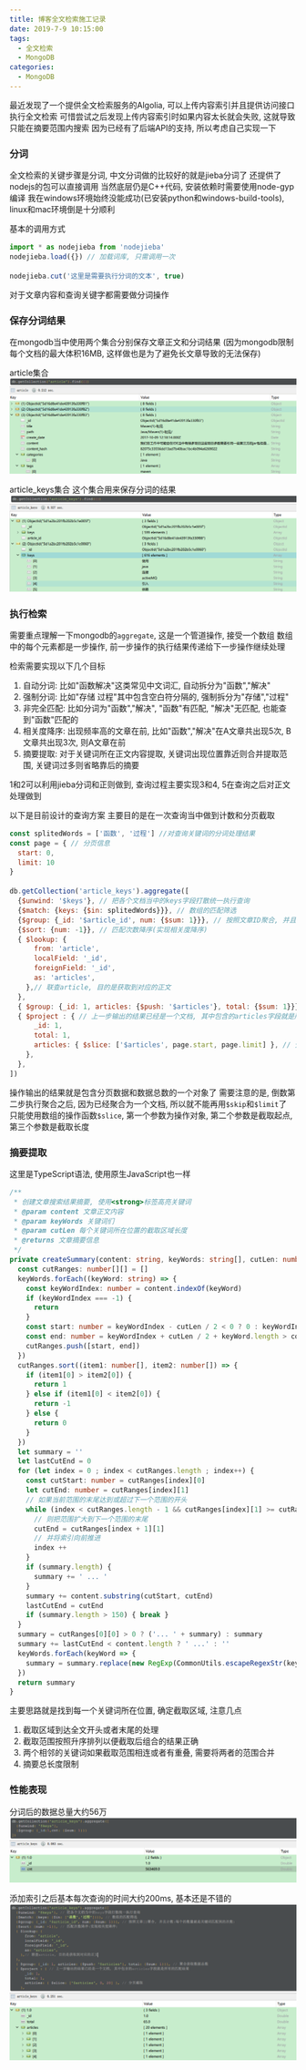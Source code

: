 ```yaml
---
title: 博客全文检索施工记录
date: 2019-7-9 10:15:00
tags: 
  - 全文检索
  - MongoDB
categories: 
  - MongoDB
---
```


最近发现了一个提供全文检索服务的Algolia, 可以上传内容索引并且提供访问接口执行全文检索
可惜尝试之后发现上传内容索引时如果内容太长就会失败, 这就导致只能在摘要范围内搜索
因为已经有了后端API的支持, 所以考虑自己实现一下

<!-- more -->

### 分词
全文检索的关键步骤是分词, 中文分词做的比较好的就是jieba分词了
还提供了nodejs的包可以直接调用
当然底层仍是C++代码, 安装依赖时需要使用node-gyp编译
我在windows环境始终没能成功(已安装python和windows-build-tools), linux和mac环境倒是十分顺利

基本的调用方式
```typescript
import * as nodejieba from 'nodejieba'
nodejieba.load({}) // 加载词库, 只需调用一次

nodejieba.cut('这里是需要执行分词的文本', true)
```
对于文章内容和查询关键字都需要做分词操作

### 保存分词结果
在mongodb当中使用两个集合分别保存文章正文和分词结果
(因为mongodb限制每个文档的最大体积16MB, 这样做也是为了避免长文章导致的无法保存)

article集合
![文章正文](/images/MongoDB/article集合.png)

article_keys集合
这个集合用来保存分词的结果
![分词结果](/images/MongoDB/article_keys集合.png)

### 执行检索
需要重点理解一下mongodb的`aggregate`, 这是一个管道操作, 接受一个数组
数组中的每个元素都是一步操作, 前一步操作的执行结果传递给下一步操作继续处理

检索需要实现以下几个目标
1. 自动分词: 比如"函数解决"这类常见中文词汇, 自动拆分为"函数","解决"
2. 强制分词: 比如"存储 过程"其中包含空白符分隔的, 强制拆分为"存储","过程"
3. 非完全匹配: 比如分词为"函数","解决", "函数"有匹配, "解决"无匹配, 也能查到"函数"匹配的
4. 相关度降序: 出现频率高的文章在前, 比如"函数","解决"在A文章共出现5次, B文章共出现3次, 则A文章在前
5. 摘要提取: 对于关键词所在正文内容提取, 关键词出现位置靠近则合并提取范围, 关键词过多则省略靠后的摘要

1和2可以利用jieba分词和正则做到, 查询过程主要实现3和4, 5在查询之后对正文处理做到

以下是目前设计的查询方案
主要目的是在一次查询当中做到计数和分页截取
```javascript
const splitedWords = ['函数', '过程'] //对查询关键词的分词处理结果
const page = { // 分页信息
  start: 0,
  limit: 10
}

db.getCollection('article_keys').aggregate([
  {$unwind: '$keys'}, // 把各个文档当中的keys字段打散统一执行查询
  {$match: {keys: {$in: splitedWords}}}, // 数组的匹配筛选
  {$group: {_id: '$article_id', num: {$sum: 1}}}, // 按照文章ID聚合, 并且计数(每个的数量就是关键词匹配到的次数)
  {$sort: {num: -1}}, // 匹配次数降序(实现相关度降序)
  { $lookup: {
      from: 'article',
      localField: '_id',
      foreignField: '_id',
      as: 'articles',
    },// 联查article, 目的是获取到对应的正文
  },
  { $group: {_id: 1, articles: {$push: '$articles'}, total: {$sum: 1}}}, // 聚合获取数据总数
  { $project : { // 上一步输出的结果已经是一个文档, 其中包含的articles字段就是所有的匹配结果
      _id: 1,
      total: 1,
      articles: { $slice: ['$articles', page.start, page.limit] }, // 分页截取
    },
  },
])
```
操作输出的结果就是包含分页数据和数据总数的一个对象了
需要注意的是, 倒数第二步执行聚合之后, 因为已经聚合为一个文档, 所以就不能再用`$skip`和`$limit`了
只能使用数组的操作函数`$slice`, 第一个参数为操作对象, 第二个参数是截取起点, 第三个参数是截取长度

### 摘要提取
这里是TypeScript语法, 使用原生JavaScript也一样
```typescript
/**
 * 创建文章搜索结果摘要, 使用<strong>标签高亮关键词
 * @param content 文章正文内容
 * @param keyWords 关键词们
 * @param cutLen 每个关键词所在位置的截取区域长度
 * @returns 文章摘要信息
 */
private createSummary(content: string, keyWords: string[], cutLen: number): string {
  const cutRanges: number[][] = []
  keyWords.forEach((keyWord: string) => {
    const keyWordIndex: number = content.indexOf(keyWord)
    if (keyWordIndex === -1) {
      return
    }
    const start: number = keyWordIndex - cutLen / 2 < 0 ? 0 : keyWordIndex - cutLen / 2
    const end: number = keyWordIndex + cutLen / 2 + keyWord.length > content.length ? content.length : keyWordIndex + cutLen / 2 + keyWord.length
    cutRanges.push([start, end])
  })
  cutRanges.sort((item1: number[], item2: number[]) => {
    if (item1[0] > item2[0]) {
      return 1
    } else if (item1[0] < item2[0]) {
      return -1
    } else {
      return 0
    }
  })
  let summary = ''
  let lastCutEnd = 0
  for (let index = 0 ; index < cutRanges.length ; index++) {
    const cutStart: number = cutRanges[index][0]
    let cutEnd: number = cutRanges[index][1]
    // 如果当前范围的末尾达到或超过下一个范围的开头
    while (index < cutRanges.length - 1 && cutRanges[index][1] >= cutRanges[index + 1][0]) {
      // 则把范围扩大到下一个范围的末尾
      cutEnd = cutRanges[index + 1][1]
      // 并将索引向前推进
      index ++
    }
    if (summary.length) {
      summary += ' ... '
    }
    summary += content.substring(cutStart, cutEnd)
    lastCutEnd = cutEnd
    if (summary.length > 150) { break }
  }
  summary = cutRanges[0][0] > 0 ? ('... ' + summary) : summary
  summary += lastCutEnd < content.length ? ' ...' : ''
  keyWords.forEach(keyWord => {
    summary = summary.replace(new RegExp(CommonUtils.escapeRegexStr(keyWord), 'g'), `<strong>${keyWord}</strong>`)
  })
  return summary
}
```
主要思路就是找到每一个关键词所在位置, 确定截取区域, 注意几点
1. 截取区域到达全文开头或者末尾的处理
2. 截取范围按照升序排列以便截取后组合的结果正确
3. 两个相邻的关键词如果截取范围相连或者有重叠, 需要将两者的范围合并
4. 摘要总长度限制

### 性能表现
分词后的数据总量大约56万
![全文检索数据量](/images/MongoDB/全文检索数据量.png)

添加索引之后基本每次查询的时间大约200ms, 基本还是不错的
![全文检索效果](/images/MongoDB/全文检索效果.png)